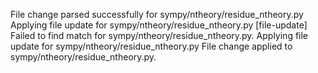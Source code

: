 File change parsed successfully for sympy/ntheory/residue_ntheory.py
Applying file update for sympy/ntheory/residue_ntheory.py
[file-update] Failed to find match for sympy/ntheory/residue_ntheory.py.
Applying file update for sympy/ntheory/residue_ntheory.py
File change applied to sympy/ntheory/residue_ntheory.py.

